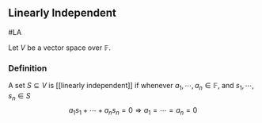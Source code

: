 ## Linearly Independent
#LA 

Let $V$ be a vector space over $\mathbb{F}$.
### Definition
A set $S \subseteq V$ is [[linearly independent]] if whenever $a_{1}, \cdots, a_{n} \in \mathbb{F}$, and $s_{1}, \cdots, s_{n} \in S$
$$
a_{1} s_{1}+\cdots+a_{n} s_{n}=0 \Rightarrow a_{1}=\cdots=a_{n}=0
$$